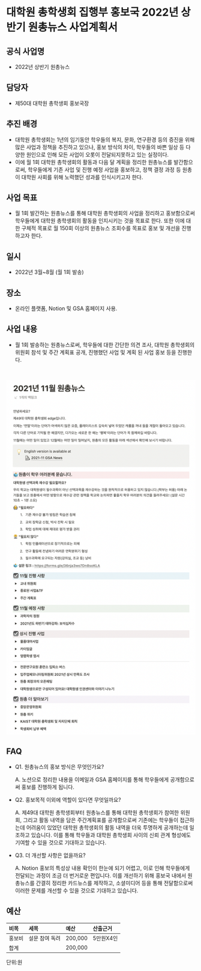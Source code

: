 대학원 총학생회 집행부 홍보국 2022년 상반기 원총뉴스 사업계획서
===

## 공식 사업명
- 2022년 상반기 원총뉴스

## 담당자
- 제50대 대학원 총학생회 홍보국장

## 추진 배경
- 대학원 총학생회는 1년의 임기동안 학우들의 복지, 문화, 연구환경 등의 증진을 위해 많은 사업과 정책을 추진하고 있으나, 홍보 방식의 차이, 학우들의 바쁜 일상 등 다양한 원인으로 인해 모든 사업이 오롯이 전달되지못하고 있는 실정이다. 
- 이에 월 1회 대학원 총학생회의 활동과 다음 달 계획을 정리한 원총뉴스를 발간함으로써, 학우들에게 기존 사업 및 진행 예정 사업을 홍보하고, 정책 결정 과정 등 원총이 대학원 사회를 위해 노력했던 성과를 인식시키고자 한다.

## 사업 목표
- 월 1회 발간하는 원총뉴스를 통해 대학원 총학생회의 사업을 정리하고 홍보함으로써 학우들에게 대학원 총학생회의 활동을 인지시키는 것을 목표로 한다. 또한 이에 대한 구체적 목표로 월 150회 이상의 원총뉴스 조회수를 목표로 홍보 및 개선을 진행하고자 한다.

## 일시
- 2022년 3월~8월 (월 1회 발송)

## 장소
- 온라인 플랫폼, Notion 및 GSA 홈페이지 사용.

## 사업 내용
- 월 1회 발송하는 원총뉴스로써, 학우들에 대한 간단한 의견 조사, 대학원 총학생회의 위원회 참석 및 주간 계획표 공개, 진행했던 사업 및 계획 된 사업 홍보 등을 진행한다.
<br>

  ![원총뉴스](../resources/resource15.png)

## FAQ
- Q1. 원총뉴스의 홍보 방식은 무엇인가요?

    A. 노션으로 정리한 내용을 이메일과 GSA 홈페이지를 통해 학우들에게 공개함으로써 홍보를 진행하게 됩니다.

- Q2. 홍보목적 이외에 역할이 있다면 무엇일까요?

    A. 제49대 대학원 총학생회부터 원총뉴스를 통해 대학원 총학생회가 참여한 위원회, 그리고 활동 내역을 담은 주간계획표를 공개함으로써 기존에는 학우들이 접근하는데 어려움이 있었던 대학원 총학생회의 활동 내역을 더욱 투명하게 공개하는데 일조하고 있습니다. 이를 통해 학우들과 대학원 총학생회 사이의 신뢰 관계 형성에도 기여할 수 있을 것으로 기대하고 있습니다. 
 
- Q3. 더 개선할 사항은 없을까요?

    A. Notion 홍보의 특성상 내용 확인이 한눈에 되기 어렵고, 이로 인해 학우들에게 전달되는 과정이 조금 더 번거로운 편입니다. 이를 개선하기 위해 홍보국 내에서 원총뉴스를 간결히 정리한 카드뉴스를 제작하고, 소셜미디어 등을 통해 전달함으로써 이러한 문제를 개선할 수 있을 것으로 기대하고 있습니다.


## 예산
| 비목   | 세목           | 예산    | 산출근거   |
|:-------|:---------------|:--------|:-----------|
| 홍보비 | 설문 참여 독려 | 200,000 | 5만원X4인  |
| 합계   |                | 200,000 |            |

단위:원